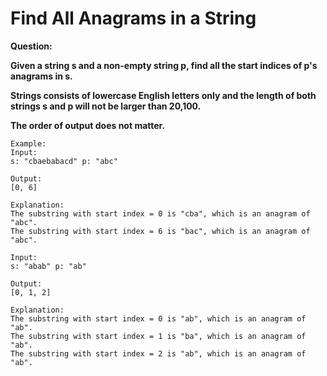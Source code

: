 # Find All Anagrams in a String

<b>Question:</b>

<b> Given a string s and a non-empty string p, find all the start indices of p's anagrams in s. </b>  
  
<b> Strings consists of lowercase English letters only and the length of both strings s and p will not be larger than 20,100.</b>  

<b>The order of output does not matter.</b>  

 
```
Example:
Input:
s: "cbaebabacd" p: "abc"

Output:
[0, 6]

Explanation:
The substring with start index = 0 is "cba", which is an anagram of "abc".
The substring with start index = 6 is "bac", which is an anagram of "abc".

Input:
s: "abab" p: "ab"

Output:
[0, 1, 2]

Explanation:
The substring with start index = 0 is "ab", which is an anagram of "ab".
The substring with start index = 1 is "ba", which is an anagram of "ab".
The substring with start index = 2 is "ab", which is an anagram of "ab".
```

